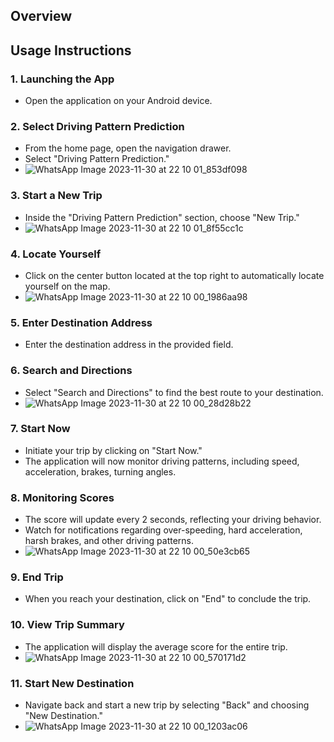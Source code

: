 ## Overview

## Usage Instructions

### 1. Launching the App

-   Open the application on your Android device.

### 2. Select Driving Pattern Prediction

-   From the home page, open the navigation drawer.
-   Select "Driving Pattern Prediction."
-   ![WhatsApp Image 2023-11-30 at 22 10 01_853df098](https://github.com/snehalchaudhari98/Guardian_SafeDrive/assets/133533611/4431a4f2-0550-426c-b393-ba7b83507e6b)

### 3. Start a New Trip

-   Inside the "Driving Pattern Prediction" section, choose "New Trip."
-   ![WhatsApp Image 2023-11-30 at 22 10 01_8f55cc1c](https://github.com/snehalchaudhari98/Guardian_SafeDrive/assets/133533611/e31363d8-42c5-4abc-b588-0a6ae063e016)

### 4. Locate Yourself

-   Click on the center button located at the top right to automatically locate yourself on the map.
-   ![WhatsApp Image 2023-11-30 at 22 10 00_1986aa98](https://github.com/snehalchaudhari98/Guardian_SafeDrive/assets/133533611/4456a110-3f48-41b1-ad5e-303516f89510)

### 5. Enter Destination Address

-   Enter the destination address in the provided field.

### 6. Search and Directions

-   Select "Search and Directions" to find the best route to your destination.
-   ![WhatsApp Image 2023-11-30 at 22 10 00_28d28b22](https://github.com/snehalchaudhari98/Guardian_SafeDrive/assets/133533611/aca08251-9118-4504-b212-889f9156190e)

### 7. Start Now

-   Initiate your trip by clicking on "Start Now."
-   The application will now monitor driving patterns, including speed, acceleration, brakes, turning angles.

### 8. Monitoring Scores

-   The score will update every 2 seconds, reflecting your driving behavior.
-   Watch for notifications regarding over-speeding, hard acceleration, harsh brakes, and other driving patterns.
-   ![WhatsApp Image 2023-11-30 at 22 10 00_50e3cb65](https://github.com/snehalchaudhari98/Guardian_SafeDrive/assets/133533611/d1335a01-29a5-4e6e-b3f8-9ed1cab55110)

### 9. End Trip

-   When you reach your destination, click on "End" to conclude the trip.

### 10. View Trip Summary

-   The application will display the average score for the entire trip.
-   ![WhatsApp Image 2023-11-30 at 22 10 00_570171d2](https://github.com/snehalchaudhari98/Guardian_SafeDrive/assets/133533611/0e13c1e5-7447-46fa-b332-815615b6f1b6)

### 11. Start New Destination

-   Navigate back and start a new trip by selecting "Back" and choosing "New Destination."
-   ![WhatsApp Image 2023-11-30 at 22 10 00_1203ac06](https://github.com/snehalchaudhari98/Guardian_SafeDrive/assets/133533611/fe6f7cf9-e7fc-4eea-9087-85f75eb38958)

